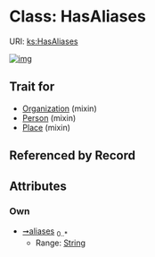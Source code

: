 
# Class: HasAliases




URI: [ks:HasAliases](https://w3id.org/linkml/tests/kitchen_sink/HasAliases)


[![img](https://yuml.me/diagram/nofunky;dir:TB/class/[Place]uses%20-.->[HasAliases&#124;aliases:string%20*],[Person]uses%20-.->[HasAliases],[Organization]uses%20-.->[HasAliases],[Place],[Person],[Organization])](https://yuml.me/diagram/nofunky;dir:TB/class/[Place]uses%20-.->[HasAliases&#124;aliases:string%20*],[Person]uses%20-.->[HasAliases],[Organization]uses%20-.->[HasAliases],[Place],[Person],[Organization])

## Trait for

 * [Organization](Organization.md) (mixin) 
 * [Person](Person.md) (mixin) 
 * [Place](Place.md) (mixin) 

## Referenced by Record


## Attributes


### Own

 * [➞aliases](hasAliases__aliases.md)  <sub>0..\*</sub>
     * Range: [String](String.md)
